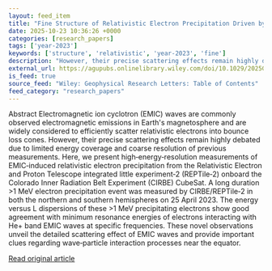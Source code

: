 ```yaml
---
layout: feed_item
title: "Fine Structure of Relativistic Electron Precipitation Driven by EMIC Waves: CIRBE/REPTile‐2 Measurements and Physical Implications"
date: 2025-10-23 10:36:26 +0000
categories: [research_papers]
tags: ['year-2023']
keywords: ['structure', 'relativistic', 'year-2023', 'fine']
description: "However, their precise scattering effects remain highly debated due to limited energy coverage and coarse resolution of previous measurements"
external_url: https://agupubs.onlinelibrary.wiley.com/doi/10.1029/2025GL117988?af=R
is_feed: true
source_feed: "Wiley: Geophysical Research Letters: Table of Contents"
feed_category: "research_papers"
---
```


Abstract Electromagnetic ion cyclotron (EMIC) waves are commonly observed electromagnetic emissions in Earth's magnetosphere and are widely considered to efficiently scatter relativistic electrons into bounce loss cones. However, their precise scattering effects remain highly debated due to limited energy coverage and coarse resolution of previous measurements. Here, we present high‐energy‐resolution measurements of EMIC‐induced relativistic electron precipitation from the Relativistic Electron and Proton Telescope integrated little experiment‐2 (REPTile‐2) onboard the Colorado Inner Radiation Belt Experiment (CIRBE) CubeSat. A long duration >1 MeV electron precipitation event was measured by CIRBE/REPTile‐2 in both the northern and southern hemispheres on 25 April 2023. The energy versus L dispersions of these >1 MeV precipitating electrons show good agreement with minimum resonance energies of electrons interacting with He+ band EMIC waves at specific frequencies. These novel observations unveil the detailed scattering effect of EMIC waves and provide important clues regarding wave‐particle interaction processes near the equator.

[Read original article](https://agupubs.onlinelibrary.wiley.com/doi/10.1029/2025GL117988?af=R)
